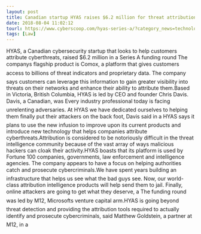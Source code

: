 ```yaml
---
layout: post
title: Canadian startup HYAS raises $6.2 million for threat attribution platform
date: 2018-08-04 11:02:12
tourl: https://www.cyberscoop.com/hyas-series-a/?category_news=technology
tags: [Law]
---
```

HYAS, a Canadian cybersecurity startup that looks to help customers attribute cyberthreats, raised $6.2 million in a Series A funding round The companys flagship product is Comox, a platform that gives customers access to billions of threat indicators and proprietary data. The company says customers can leverage this information to gain greater visibility into threats on their networks and enhance their ability to attribute them.Based in Victoria, British Columbia, HYAS is led by CEO and founder Chris Davis. Davis, a Canadian, was Every industry professional today is facing unrelenting adversaries. At HYAS we have dedicated ourselves to helping them finally put their attackers on the back foot, Davis said in a HYAS says it plans to use the new infusion to improve upon its current products and introduce new technology that helps companies attribute cyberthreats.Attribution is considered to be notoriously difficult in the threat intelligence community because of the vast array of ways malicious hackers can cloak their activity.HYAS boasts that its platform is used by Fortune 100 companies, governments, law enforcement and intelligence agencies. The company appears to have a focus on helping authorities catch and prosecute cybercriminals.We have spent years building an infrastructure that helps us see what the bad guys see. Now, our world-class attribution intelligence products will help send them to jail. Finally, online attackers are going to get what they deserve, a The funding round was led by M12, Microsofts venture capital arm.HYAS is going beyond threat detection and providing the attribution tools required to actually identify and prosecute cybercriminals, said Matthew Goldstein, a partner at M12, in a 